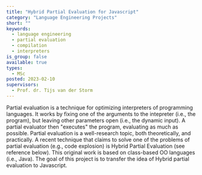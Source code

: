 ```yaml
---
title: "Hybrid Partial Evaluation for Javascript"
category: "Language Engineering Projects"
short: ""
keywords:
  - language engineering
  - partial evaluation
  - compilation
  - interpreters
is_group: false
available: true
types:
  - MSc
posted: 2023-02-10
supervisors:
  - Prof. dr. Tijs van der Storm
---
```


Partial evaluation is a technique for optimizing interpreters of programming languages. It works by fixing one of the arguments to the intepreter (i.e., the program), but leaving other parameters open (i.e., the dynamic input). A partial evaluator then "executes" the program, evaluating as much as possible. Partial evaluation is a well-research topic, both theoretically, and practically. A recent technique that claims to solve one of the problems of partial evaluation (e.g., code explosion) is Hybrid Partial Evaluation (see reference below). This original work is based on class-based OO languages (i.e., Java). The goal of this project is to transfer the idea of Hybrid partial evaluation to Javascript.
